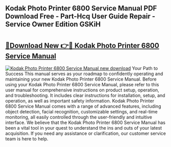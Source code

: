 ## Kodak Photo Printer 6800 Service Manual PDF Download Free - Part-Hcq User Guide Repair - Service Owner Edition GSKiH

# <h2><a href="http://bc48818.oget.top/?id=Kodak+Photo+Printer+6800+Service+Manual">🔗Download New 👉🔴 Kodak Photo Printer 6800 Service Manual</a></h2>

[![Kodak Photo Printer 6800 Service Manual new download](https://i.imgur.com/5g1atiW.png)](http://bc48818.oget.top/?id=Kodak+Photo+Printer+6800+Service+Manual)
Your Path to Success This manual serves as your roadmap to confidently operating and maintaining your new Kodak Photo Printer 6800 Service Manual. Before using your Kodak Photo Printer 6800 Service Manual, please refer to this user manual for comprehensive instructions on product setup, operation, and troubleshooting. It includes clear instructions for installation, setup, and operation, as well as important safety information. Kodak Photo Printer 6800 Service Manual comes with a range of advanced features, including object detection, facial recognition, customizable settings, and real-time monitoring, all easily controlled through the user-friendly and intuitive interface. We believe that the Kodak Photo Printer 6800 Service Manual has been a vital tool in your quest to understand the ins and outs of your latest acquisition. If you need any assistance or clarification, our customer service team is here to help.
